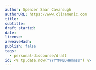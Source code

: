 ```yaml
---
author: Spencer Saar Cavanaugh
authorURL: https://www.clinamenic.com
title: 
subtitle: 
draft started: 
date: 
license: 
arweaveHash: 
publish: false
tags:
  - personal-discourse/draft
id: <% tp.date.now("YYYYMMDDHHmmss") %>
---
```

